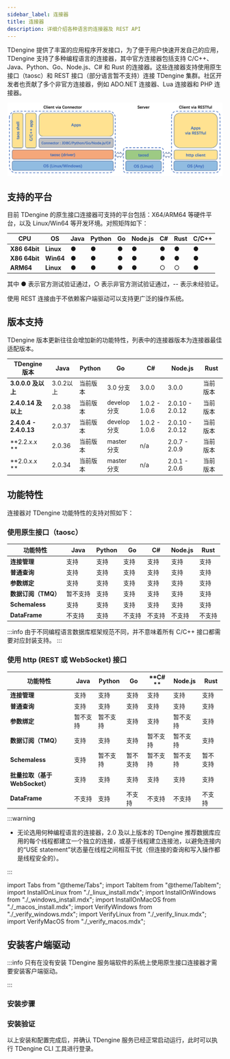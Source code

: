 ```yaml
---
sidebar_label: 连接器
title: 连接器
description: 详细介绍各种语言的连接器及 REST API
---
```


TDengine 提供了丰富的应用程序开发接口，为了便于用户快速开发自己的应用，TDengine 支持了多种编程语言的连接器，其中官方连接器包括支持 C/C++、Java、Python、Go、Node.js、C# 和 Rust 的连接器。这些连接器支持使用原生接口（taosc）和 REST 接口（部分语言暂不支持）连接 TDengine 集群。社区开发者也贡献了多个非官方连接器，例如 ADO.NET 连接器、Lua 连接器和 PHP 连接器。

![TDengine Database connector architecture](./connector.webp)

## 支持的平台

目前 TDengine 的原生接口连接器可支持的平台包括：X64/ARM64 等硬件平台，以及 Linux/Win64 等开发环境。对照矩阵如下：

| **CPU**        | **OS**    | **Java** | **Python** | **Go** | **Node.js** | **C#** | **Rust** | C/C++ |
| -------------- | --------- | -------- | ---------- | ------ | ----------- | ------ | -------- | ----- |
| **X86 64bit**  | **Linux** | ●        | ●          | ●      | ●           | ●      | ●        | ●     |
| **X86 64bit**  | **Win64** | ●        | ●          | ●      | ●           | ●      | ●        | ●     |
| **ARM64**      | **Linux** | ●        | ●          | ●      | ●           | ○      | ○        | ●     |

其中 ● 表示官方测试验证通过，○ 表示非官方测试验证通过，-- 表示未经验证。

使用 REST 连接由于不依赖客户端驱动可以支持更广泛的操作系统。

## 版本支持

TDengine 版本更新往往会增加新的功能特性，列表中的连接器版本为连接器最佳适配版本。

| **TDengine 版本**      | **Java**  | **Python** | **Go**       | **C#**        | **Node.js**     | **Rust** |
| ---------------------- | --------- | ---------- | ------------ | ------------- | --------------- | -------- |
| **3.0.0.0 及以上**     | 3.0.2以上 | 当前版本   | 3.0 分支     | 3.0.0         | 3.0.0           | 当前版本 |
| **2.4.0.14 及以上**    | 2.0.38    | 当前版本   | develop 分支 | 1.0.2 - 1.0.6 | 2.0.10 - 2.0.12 | 当前版本 |
| **2.4.0.4 - 2.4.0.13** | 2.0.37    | 当前版本   | develop 分支 | 1.0.2 - 1.0.6 | 2.0.10 - 2.0.12 | 当前版本 |
| **2.2.x.x **           | 2.0.36    | 当前版本   | master 分支  | n/a           | 2.0.7 - 2.0.9   | 当前版本 |
| **2.0.x.x **           | 2.0.34    | 当前版本   | master 分支  | n/a           | 2.0.1 - 2.0.6   | 当前版本 |

## 功能特性

连接器对 TDengine 功能特性的支持对照如下：

### 使用原生接口（taosc）

| **功能特性**        | **Java** | **Python** | **Go** | **C#** | **Node.js** | **Rust** |
| ------------------- | -------- | ---------- | ------ | ------ | ----------- | -------- |
| **连接管理**        | 支持     | 支持       | 支持   | 支持   | 支持        | 支持     |
| **普通查询**        | 支持     | 支持       | 支持   | 支持   | 支持        | 支持     |
| **参数绑定**        | 支持     | 支持       | 支持   | 支持   | 支持        | 支持     |
| **数据订阅（TMQ）** | 暂不支持 | 支持       | 支持   | 支持   | 支持        | 支持     |
| **Schemaless**      | 支持     | 支持       | 支持   | 支持   | 支持        | 支持     |
| **DataFrame**       | 不支持   | 支持       | 不支持 | 不支持 | 不支持      | 不支持   |

:::info
由于不同编程语言数据库框架规范不同，并不意味着所有 C/C++ 接口都需要对应封装支持。
:::

### 使用 http (REST 或 WebSocket) 接口

| **功能特性**                   | **Java** | **Python** | **Go**   | **C# **  | **Node.js** | **Rust** |
| ------------------------------ | -------- | ---------- | -------- | -------- | ----------- | -------- |
| **连接管理**                   | 支持     | 支持       | 支持     | 支持     | 支持        | 支持     |
| **普通查询**                   | 支持     | 支持       | 支持     | 支持     | 支持        | 支持     |
| **参数绑定**                   | 暂不支持 | 暂不支持   | 支持     | 支持     | 暂不支持    | 支持     |
| **数据订阅（TMQ）**            | 支持     | 支持       | 支持     | 暂不支持 | 暂不支持    | 支持     |
| **Schemaless**                 | 支持     | 暂不支持   | 暂不支持 | 暂不支持 | 暂不支持    | 暂不支持 |
| **批量拉取（基于 WebSocket）** | 支持     | 支持       | 支持     | 支持     | 支持        | 支持     |
| **DataFrame**                  | 不支持   | 支持       | 不支持   | 不支持   | 不支持      | 不支持   |

:::warning

- 无论选用何种编程语言的连接器，2.0 及以上版本的 TDengine 推荐数据库应用的每个线程都建立一个独立的连接，或基于线程建立连接池，以避免连接内的“USE statement”状态量在线程之间相互干扰（但连接的查询和写入操作都是线程安全的）。

:::

import Tabs from "@theme/Tabs";
import TabItem from "@theme/TabItem";
import InstallOnLinux from "./_linux_install.mdx";
import InstallOnWindows from "./_windows_install.mdx";
import InstallOnMacOS from "./_macos_install.mdx";
import VerifyWindows from "./_verify_windows.mdx";
import VerifyLinux from "./_verify_linux.mdx";
import VerifyMacOS from "./_verify_macos.mdx";

## 安装客户端驱动

:::info
只有在没有安装 TDengine 服务端软件的系统上使用原生接口连接器才需要安装客户端驱动。

:::

### 安装步骤

<Tabs defaultValue="linux" groupId="os">
  <TabItem value="linux" label="Linux">
    <InstallOnLinux />
  </TabItem>
  <TabItem value="windows" label="Windows">
    <InstallOnWindows />
  </TabItem>
  <TabItem value="macos" label="MacOS">
    <InstallOnMacOS />
  </TabItem>
</Tabs>

### 安装验证

以上安装和配置完成后，并确认 TDengine 服务已经正常启动运行，此时可以执行 TDengine CLI 工具进行登录。

<Tabs defaultValue="linux" groupId="os">
  <TabItem value="linux" label="Linux">
    <VerifyLinux />
  </TabItem>
  <TabItem value="windows" label="Windows">
    <VerifyWindows />
  </TabItem>
  <TabItem value="macos" label="MacOS">
    <VerifyMacOS />
  </TabItem>
</Tabs>

